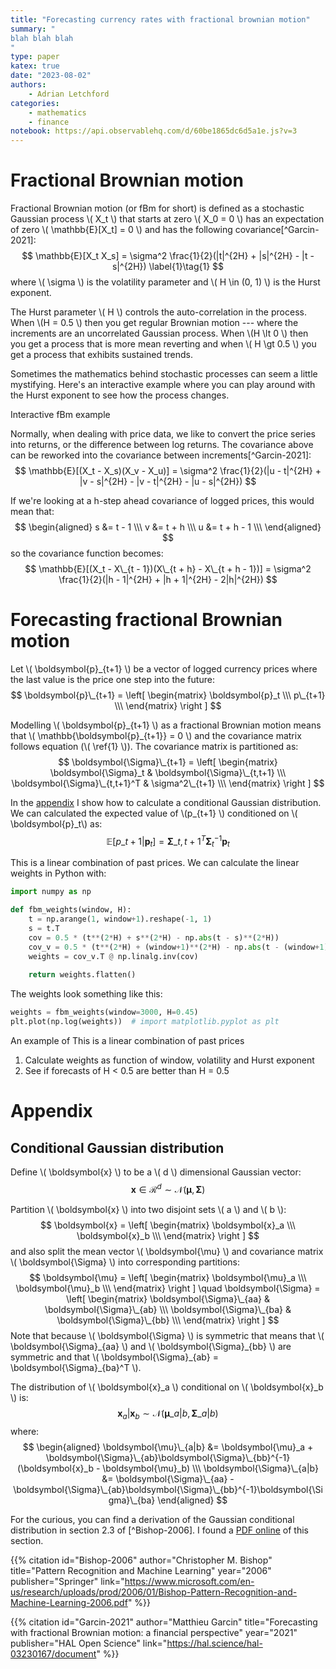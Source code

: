 ```yaml
---
title: "Forecasting currency rates with fractional brownian motion"
summary: "
blah blah blah
"
type: paper
katex: true
date: "2023-08-02"
authors:
    - Adrian Letchford
categories:
    - mathematics
    - finance
notebook: https://api.observablehq.com/d/60be1865dc6d5a1e.js?v=3
---
```


# Fractional Brownian motion

Fractional Brownian motion (or fBm for short) is defined as a stochastic Gaussian process \\( X_t \\) that starts at zero \\( X_0 = 0 \\) has an expectation of zero \\( \mathbb{E}[X_t] = 0 \\) and has the following covariance[^Garcin-2021]:
$$
\mathbb{E}[X_t X_s] = \sigma^2 \frac{1}{2}(|t|^{2H} + |s|^{2H} - |t - s|^{2H}) \label{1}\tag{1}
$$
where \\( \sigma \\) is the volatility parameter and \\( H \in (0, 1) \\) is the Hurst exponent.

The Hurst parameter \\( H \\) controls the auto-correlation in the process. When \\(H = 0.5 \\) then you get regular Brownian motion --- where the increments are an uncorrelated Gaussian process. When \\(H \lt 0 \\) then you get a process that is more mean reverting and when \\( H \gt 0.5 \\) you get a process that exhibits sustained trends.

Sometimes the mathematics behind stochastic processes can seem a little mystifying. Here's an interactive example where you can play around with the Hurst exponent to see how the process changes.

<todo>Interactive fBm example</todo>

Normally, when dealing with price data, we like to convert the price series into returns, or the difference between log returns. The covariance above can be reworked into the covariance between increments[^Garcin-2021]:
$$
\mathbb{E}[(X_t - X_s)(X_v - X_u)] = \sigma^2 \frac{1}{2}(|u - t|^{2H} + |v - s|^{2H} - |v - t|^{2H} - |u - s|^{2H})
$$

If we're looking at a h-step ahead covariance of logged prices, this would mean that:
$$
\begin{aligned}
s &= t - 1 \\\
v &= t + h \\\
u &= t + h - 1 \\\
\end{aligned}
$$
so the covariance function becomes:
$$
\mathbb{E}[(X_t - X\_{t - 1})(X\_{t + h} - X\_{t + h - 1})] = \sigma^2 \frac{1}{2}(|h - 1|^{2H} + |h + 1|^{2H} - 2|h|^{2H})
$$

<plot id="incremental_cov_plot"></plot>

# Forecasting fractional Brownian motion

Let \\( \boldsymbol{p}\_{t+1} \\) be a vector of logged currency prices where the last value is the price one step into the future:
$$
\boldsymbol{p}\_{t+1} = \left[ \begin{matrix}
\boldsymbol{p}_t \\\
p\_{t+1} \\\
\end{matrix} \right ]
$$

Modelling \\( \boldsymbol{p}\_{t+1} \\) as a fractional Brownian motion means that \\( \mathbb{\boldsymbol{p}\_{t+1}} = 0 \\) and the covariance matrix follows equation (\\( \ref{1} \\)). The covariance matrix is partitioned as:
$$
\boldsymbol{\Sigma}\_{t+1} = \left[ \begin{matrix}
\boldsymbol{\Sigma}_t & \boldsymbol{\Sigma}\_{t,t+1} \\\
\boldsymbol{\Sigma}\_{t,t+1}^T & \sigma^2\_{t+1} \\\
\end{matrix} \right ]
$$

In the [appendix](#conditional-gaussian-distribution) I show how to calculate a conditional Gaussian distribution. We can calculated the expected value of \\(p\_{t+1} \\) conditioned on \\( \boldsymbol{p}_t\\) as:
$$
\mathbb{E}[p\_{t+1} | \boldsymbol{p}_t] = \boldsymbol{\Sigma}\_{t,t+1}^T\boldsymbol{\Sigma}_t^{-1} \boldsymbol{p}_t
$$

This is a linear combination of past prices. We can calculate the linear weights in Python with:
```python
import numpy as np

def fbm_weights(window, H):
    t = np.arange(1, window+1).reshape(-1, 1)
    s = t.T
    cov = 0.5 * (t**(2*H) + s**(2*H) - np.abs(t - s)**(2*H))
    cov_v = 0.5 * (t**(2*H) + (window+1)**(2*H) - np.abs(t - (window+1))**(2*H))
    weights = cov_v.T @ np.linalg.inv(cov) 
    
    return weights.flatten()
```

The weights look something like this:
```python
weights = fbm_weights(window=3000, H=0.45)
plt.plot(np.log(weights))  # import matplotlib.pyplot as plt
```

An example of 
This is a linear combination of past prices
1. Calculate weights as function of window, volatility and Hurst exponent
2. See if forecasts of H < 0.5 are better than H = 0.5




# Appendix

## Conditional Gaussian distribution

Define \\( \boldsymbol{x} \\) to be a \\( d \\) dimensional Gaussian vector:
$$
\boldsymbol{x} \in \mathcal{R}^d \sim \mathcal{N}(\boldsymbol{\mu}, \boldsymbol{\Sigma})
$$

Partition \\( \boldsymbol{x} \\) into two disjoint sets \\( a \\) and \\( b \\):
$$
\boldsymbol{x} = \left[ \begin{matrix}
\boldsymbol{x}_a \\\
\boldsymbol{x}_b \\\
\end{matrix} \right ]
$$
and also split the mean vector \\( \boldsymbol{\mu} \\) and covariance matrix \\( \boldsymbol{\Sigma} \\) into corresponding partitions:
$$
\boldsymbol{\mu} = \left[ \begin{matrix}
\boldsymbol{\mu}_a \\\
\boldsymbol{\mu}_b \\\
\end{matrix} \right ]
\quad
\boldsymbol{\Sigma} = \left[ \begin{matrix}
\boldsymbol{\Sigma}\_{aa} & \boldsymbol{\Sigma}\_{ab} \\\
\boldsymbol{\Sigma}\_{ba} & \boldsymbol{\Sigma}\_{bb} \\\
\end{matrix} \right ]
$$
Note that because \\( \boldsymbol{\Sigma} \\) is symmetric that means that \\( \boldsymbol{\Sigma}\_{aa} \\) and \\( \boldsymbol{\Sigma}\_{bb} \\) are symmetric and that \\( \boldsymbol{\Sigma}\_{ab} = \boldsymbol{\Sigma}\_{ba}^T \\).

The distribution of \\( \boldsymbol{x}_a \\) conditional on \\( \boldsymbol{x}_b \\) is:
$$
\boldsymbol{x}_a |  \boldsymbol{x}_b \sim \mathcal{N}(\boldsymbol{\mu}\_{a|b}, \boldsymbol{\Sigma}\_{a|b})
$$
where:
$$
\begin{aligned}
\boldsymbol{\mu}\_{a|b} &= \boldsymbol{\mu}_a + \boldsymbol{\Sigma}\_{ab}\boldsymbol{\Sigma}\_{bb}^{-1} (\boldsymbol{x}_b - \boldsymbol{\mu}_b) \\\
\boldsymbol{\Sigma}\_{a|b} &= \boldsymbol{\Sigma}\_{aa} - \boldsymbol{\Sigma}\_{ab}\boldsymbol{\Sigma}\_{bb}^{-1}\boldsymbol{\Sigma}\_{ba}
\end{aligned}
$$

For the curious, you can find a derivation of the Gaussian conditional distribution in section 2.3 of [^Bishop-2006]. I found a [PDF online](https://www.seas.upenn.edu/~cis520/papers/Bishop_2.3.pdf) of this section.

{{% citation
    id="Bishop-2006"
    author="Christopher M. Bishop"
    title="Pattern Recognition and Machine Learning"
    year="2006"
    publisher="Springer"
    link="https://www.microsoft.com/en-us/research/uploads/prod/2006/01/Bishop-Pattern-Recognition-and-Machine-Learning-2006.pdf"
%}}



{{% citation
    id="Garcin-2021"
    author="Matthieu Garcin"
    title="Forecasting with fractional Brownian motion: a financial perspective"
    year="2021"
    publisher="HAL Open Science"
    link="https://hal.science/hal-03230167/document"
%}}
